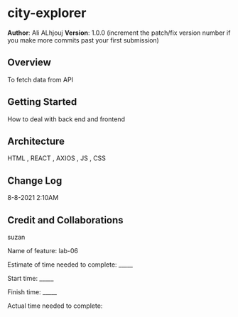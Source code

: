 # city-explorer

**Author**: Ali ALhjouj
**Version**: 1.0.0 (increment the patch/fix version number if you make more commits past your first submission)

## Overview
<!-- Provide a high level overview of what this application is and why you are building it, beyond the fact that it's an assignment for this class. (i.e. What's your problem domain?) -->
To fetch data from API
## Getting Started
<!-- What are the steps that a user must take in order to build this app on their own machine and get it running? -->
How to deal with back end and frontend
## Architecture
<!-- Provide a detailed description of the application design. What technologies (languages, libraries, etc) you're using, and any other relevant design information. -->
HTML , REACT , AXIOS , JS , CSS 

## Change Log
<!-- Use this area to document the iterative changes made to your application as each feature is successfully implemented. Use time stamps. Here's an example:

01-01-2001 4:59pm - Application now has a fully-functional express server, with a GET route for the location resource. -->
8-8-2021 2:10AM
## Credit and Collaborations
<!-- Give credit (and a link) to other people or resources that helped you build this application. -->
suzan

Name of feature: lab-06

Estimate of time needed to complete: _____

Start time: _____

Finish time: _____

Actual time needed to complete:
